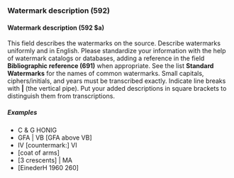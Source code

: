 ### Watermark description (592)

#### Watermark description (592 $a)

This field describes the watermarks on the source. Describe watermarks uniformly and in English. Please standardize your
information with the help of watermark catalogs or databases, adding a reference in the field **Bibliographic
reference (691)** when appropriate. See the list **Standard Watermarks** for the names of common watermarks. Small
capitals, ciphers/initials, and years must be transcribed exactly. Indicate line breaks with **|** (the vertical pipe).
Put your added descriptions in square brackets to distinguish them from transcriptions.

##### Examples

- C & G HONIG
- GFA | VB [GFA above VB]
- IV [countermark:] VI
- [coat of arms]
- [3 crescents] | MA
- [EinederH 1960 260]
